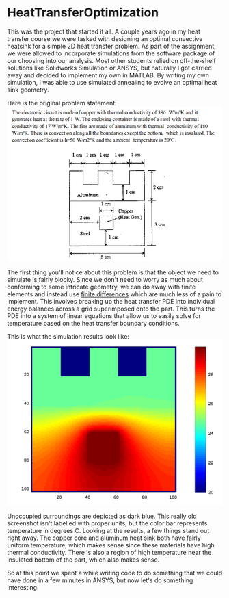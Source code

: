 # HeatTransferOptimization

This was the project that started it all.  A couple years ago in my heat transfer course we were tasked with designing an optimal convective heatsink for a simple 2D heat transfer problem.  As part of the assignment, we were allowed to incorporate simulations from the software package of our choosing into our analysis.  Most other students relied on off-the-shelf solutions like Solidworks Simulation or ANSYS, but naturally I got carried away and decided to implement my own in MATLAB.  By writing my own simulation, I was able to use simulated annealing to evolve an optimal heat sink geometry.

Here is the original problem statement:
![Problem statement](https://raw.githubusercontent.com/chrisstroemel/HeatTransferOptimization/master/Screenshot%20from%202016-03-10%2021%3A13%3A36.png)

The first thing you'll notice about this problem is that the object we need to simulate is fairly blocky.  Since we don't need to worry as much about conforming to some intricate geometry, we can do away with finite elements and instead use [finite differences](https://en.wikipedia.org/wiki/Finite_difference_method) which are much less of a pain to implement.  This involves breaking up the heat transfer PDE into individual energy balances across a grid superimposed onto the part.  This turns the PDE into a system of linear equations that allow us to easily solve for temperature based on the heat transfer boundary conditions.

This is what the simulation results look like:
![Results](https://github.com/chrisstroemel/HeatTransferOptimization/blob/master/Screenshot%20from%202016-03-31%2023:36:36.png)

Unoccupied surroundings are depicted as dark blue.  This really old screenshot isn't labelled with proper units, but the color bar represents temperature in degrees C.  Looking at the results, a few things stand out right away.  The copper core and aluminum heat sink both have fairly uniform temperature, which makes sense since these materials have high thermal conductivity.  There is also a region of high temperature near the insulated bottom of the part, which also makes sense.

So at this point we spent a while writing code to do something that we could have done in a few minutes in ANSYS, but now let's do something interesting.  
